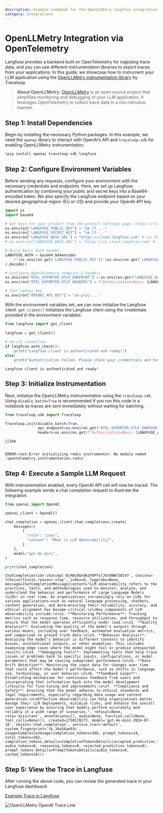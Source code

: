 ```yaml
---
description: Example cookbook for the OpenLLMetry Langfuse integration using OpenTelemetry.
category: Integrations
---
```


# OpenLLMetry Integration via OpenTelemetry

Langfuse provides a backend built on OpenTelemetry for ingesting trace data, and you can use different instrumentation libraries to export traces from your applications. In this guide, we showcase how to instrument your LLM application using the [OpenLLMetry instrumentation library](https://github.com/traceloop/openllmetry) by Traceloop.

> **About OpenLLMetry:** [OpenLLMetry](https://www.traceloop.com/docs/openllmetry/introduction) is an open source project that simplifies monitoring and debugging of your LLM application. It leverages OpenTelemetry to collect trace data in a non-intrusive manner.

## Step 1: Install Dependencies

Begin by installing the necessary Python packages. In this example, we need the `openai` library to interact with OpenAI’s API and `traceloop-sdk` for enabling OpenLLMetry instrumentation.


```python
%pip install openai traceloop-sdk langfuse
```

## Step 2: Configure Environment Variables

Before sending any requests, configure your environment with the necessary credentials and endpoints. Here, we set up Langfuse authentication by combining your public and secret keys into a Base64-encoded token. We also specify the Langfuse endpoint based on your desired geographical region (EU or US) and provide your OpenAI API key.


```python
import os
import base64

# Get keys for your project from the project settings page: https://cloud.langfuse.com
os.environ["LANGFUSE_PUBLIC_KEY"] = "pk-lf-..." 
os.environ["LANGFUSE_SECRET_KEY"] = "sk-lf-..." 
os.environ["LANGFUSE_BASE_URL"] = "https://cloud.langfuse.com" # 🇪🇺 EU region
# os.environ["LANGFUSE_BASE_URL"] = "https://us.cloud.langfuse.com" # 🇺🇸 US region

# Build Basic Auth header.
LANGFUSE_AUTH = base64.b64encode(
    f"{os.environ.get('LANGFUSE_PUBLIC_KEY')}:{os.environ.get('LANGFUSE_SECRET_KEY')}".encode()
).decode()

# Configure OpenTelemetry endpoint & headers
os.environ["OTEL_EXPORTER_OTLP_ENDPOINT"] = os.environ.get("LANGFUSE_BASE_URL") + "/api/public/otel"
os.environ["OTEL_EXPORTER_OTLP_HEADERS"] = f"Authorization=Basic {LANGFUSE_AUTH}"

# Your openai key
os.environ["OPENAI_API_KEY"] = "sk-proj-..."
```

With the environment variables set, we can now initialize the Langfuse client. `get_client()` initializes the Langfuse client using the credentials provided in the environment variables.


```python
from langfuse import get_client
 
langfuse = get_client()
 
# Verify connection
if langfuse.auth_check():
    print("Langfuse client is authenticated and ready!")
else:
    print("Authentication failed. Please check your credentials and host.")
```

    Langfuse client is authenticated and ready!


## Step 3: Initialize Instrumentation

Next, initialize the OpenLLMetry instrumentation using the `traceloop-sdk`. Using `disable_batch=True` is recommended if you run this code in a notebook as traces are sent immediately without waiting for batching. 


```python
from traceloop.sdk import Traceloop

Traceloop.init(disable_batch=True,
               api_endpoint=os.environ.get("OTEL_EXPORTER_OTLP_ENDPOINT"),
               headers=os.environ.get(f"Authorization=Basic {LANGFUSE_AUTH}"),)
```

    [39m


    ERROR:root:Error initializing redis instrumentor: No module named 'opentelemetry.instrumentation.redis'


## Step 4: Execute a Sample LLM Request

With instrumentation enabled, every OpenAI API call will now be traced. The following example sends a chat completion request to illustrate the integration.


```python
from openai import OpenAI

openai_client = OpenAI()

chat_completion = openai_client.chat.completions.create(
    messages=[
        {
          "role": "user",
          "content": "What is LLM Observability?",
        }
    ],
    model="gpt-4o-mini",
)

print(chat_completion)
```

    ChatCompletion(id='chatcmpl-BjRWj0Gn9A1PdPYslJ9rDNW730I97', choices=[Choice(finish_reason='stop', index=0, logprobs=None, message=ChatCompletionMessage(content="LLM observability refers to the practices, tools, and methodologies used to monitor, analyze, and understand the behavior and performance of Large Language Models (LLMs) in real time. As organizations increasingly rely on LLMs for various applications—such as natural language processing, chatbots, content generation, and more—ensuring their reliability, accuracy, and ethical alignment has become critical.\n\nKey components of LLM observability include:\n\n1. **Monitoring Performance**: Tracking metrics such as response time, resource utilization, and throughput to ensure that the model operates efficiently under load.\n\n2. **Quality Analysis**: Evaluating the quality of the model's outputs through various means, including user feedback, automated evaluation metrics, and comparison to ground truth data.\n\n3. **Behavior Analysis**: Analyzing the model's behavior in different contexts to identify biases, unintentional outputs, or other anomalies. This includes examining edge cases where the model might fail or produce unexpected results.\n\n4. **Debugging Tools**: Implementing tools that help trace issues or problems back to specific inputs, configurations, or model parameters that may be causing suboptimal performance.\n\n5. **Data Drift Detection**: Monitoring the input data for changes over time that could affect the model's performance, such as shifts in language use, terminology, or user behavior.\n\n6. **Feedback Loops**: Establishing mechanisms for continuous feedback from users and incorporating that information back into the model development lifecycle for fine-tuning and improvements.\n\n7. **Compliance and Safety**: Ensuring that the model adheres to ethical standards and legal requirements, especially regarding data usage and content generation.\n\nEffective observability can help organizations better manage their LLM deployments, minimize risks, and enhance the overall user experience by ensuring that models perform accurately and reliably in a wide range of scenarios.", refusal=None, role='assistant', annotations=[], audio=None, function_call=None, tool_calls=None))], created=1750170273, model='gpt-4o-mini-2024-07-18', object='chat.completion', service_tier='default', system_fingerprint='fp_34a54ae93c', usage=CompletionUsage(completion_tokens=368, prompt_tokens=14, total_tokens=382, completion_tokens_details=CompletionTokensDetails(accepted_prediction_tokens=0, audio_tokens=0, reasoning_tokens=0, rejected_prediction_tokens=0), prompt_tokens_details=PromptTokensDetails(audio_tokens=0, cached_tokens=0)))


## Step 5: View the Trace in Langfuse

After running the above code, you can review the generated trace in your Langfuse dashboard:

[Example Trace in Langfuse](https://cloud.langfuse.com/project/cloramnkj0002jz088vzn1ja4/traces/e417c49b4044725e48aa0e089534fa12?timestamp=2025-02-02T22%3A04%3A04.487Z)

![OpenLLMetry OpenAI Trace Link](https://langfuse.com/images/cookbook/otel-integration-openllmetry/openllmetry-openai-trace.png)
